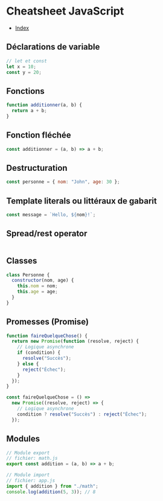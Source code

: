 # Cheatsheet JavaScript

- [Index](/Readme.md)

## Déclarations de variable

```js
// let et const
let x = 10;
const y = 20;
```

## Fonctions

```js
function additionner(a, b) {
  return a + b;
}
```

## Fonction fléchée

```js
const additionner = (a, b) => a + b;
```

## Destructuration

```js
const personne = { nom: "John", age: 30 };
```

## Template literals ou littéraux de gabarit

```js
const message = `Hello, ${nom}!`;
```

## Spread/rest operator

```js

```

## Classes

```js
class Personne {
  constructor(nom, age) {
    this.nom = nom;
    this.age = age;
  }
}
```

## Promesses (Promise)

```js
function faireQuelqueChose() {
  return new Promise(function (resolve, reject) {
    // Logique asynchrone
    if (condition) {
      resolve("Succès");
    } else {
      reject("Échec");
    }
  });
}

const faireQuelqueChose = () =>
  new Promise((resolve, reject) => {
    // Logique asynchrone
    condition ? resolve("Succès") : reject("Échec");
  });
```

## Modules

```js
// Module export
// fichier: math.js
export const addition = (a, b) => a + b;

// Module import
// fichier: app.js
import { addition } from "./math";
console.log(addition(5, 3)); // 8
```
